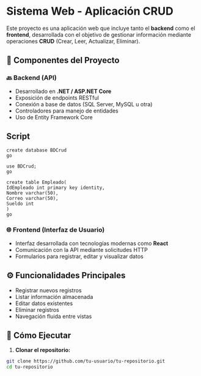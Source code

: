 # Sistema Web - Aplicación CRUD

Este proyecto es una aplicación web que incluye tanto el **backend** como el **frontend**, 
desarrollada con el objetivo de gestionar información mediante operaciones 
**CRUD** (Crear, Leer, Actualizar, Eliminar).

## 🧩 Componentes del Proyecto

### 🔙 Backend (API)
- Desarrollado en **.NET / ASP.NET Core**
- Exposición de endpoints RESTful
- Conexión a base de datos (SQL Server, MySQL u otra)
- Controladores para manejo de entidades
- Uso de Entity Framework Core

## Script

```
create database BDCrud
go 

use BDCrud;
go 

create table Empleado(
IdEmpleado int primary key identity,
Nombre varchar(50),
Correo varchar(50),
Sueldo int
)
go

```

### 🌐 Frontend (Interfaz de Usuario)
- Interfaz desarrollada con tecnologías modernas como **React**
- Comunicación con la API mediante solicitudes HTTP
- Formularios para registrar, editar y visualizar datos

## ⚙️ Funcionalidades Principales

- Registrar nuevos registros
- Listar información almacenada
- Editar datos existentes
- Eliminar registros
- Navegación fluida entre vistas

## 🚀 Cómo Ejecutar

1. **Clonar el repositorio:**

```bash
git clone https://github.com/tu-usuario/tu-repositorio.git
cd tu-repositorio
